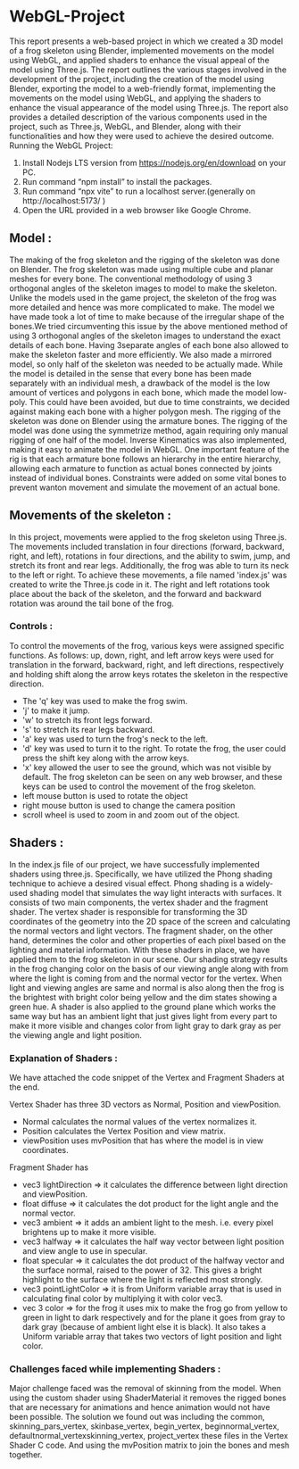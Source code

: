 # WebGL-Project
This report presents a web-based project in which we created a 3D model of a frog
skeleton using Blender, implemented movements on the model using WebGL, and
applied shaders to enhance the visual appeal of the model using Three.js.
The report outlines the various stages involved in the development of the project,
including the creation of the model using Blender, exporting the model to a web-friendly
format, implementing the movements on the model using WebGL, and applying the
shaders to enhance the visual appearance of the model using Three.js.
The report also provides a detailed description of the various components used in the
project, such as Three.js, WebGL, and Blender, along with their functionalities and how
they were used to achieve the desired outcome.
Running the WebGL Project:
1. Install Nodejs LTS version from https://nodejs.org/en/download on your PC.
2. Run command “npm install” to install the packages.
3. Run command “npx vite” to run a localhost server.(generally on
http://localhost:5173/ )
4. Open the URL provided in a web browser like Google Chrome.
## Model :
The making of the frog skeleton and the rigging of the skeleton was done on Blender.
The frog skeleton was made using multiple cube and planar meshes for every bone. The
conventional methodology of using 3 orthogonal angles of the skeleton images to
model to make the skeleton. Unlike the models used in the game project, the skeleton of
the frog was more detailed and hence was more complicated to make. The model we
have made took a lot of time to make because of the irregular shape of the bones.We
tried circumventing this issue by the above mentioned method of using 3 orthogonal
angles of the skeleton images to understand the exact details of each bone. Having 3separate angles of each bone also allowed to make the skeleton faster and more
efficiently. We also made a mirrored model, so only half of the skeleton was needed to
be actually made. While the model is detailed in the sense that every bone has been
made separately with an individual mesh, a drawback of the model is the low amount of
vertices and polygons in each bone, which made the model low-poly. This could have
been avoided, but due to time constraints, we decided against making each bone with a
higher polygon mesh.
The rigging of the skeleton was done on Blender using the armature bones. The rigging
of the model was done using the symmetrize method, again requiring only manual
rigging of one half of the model. Inverse Kinematics was also implemented, making it
easy to animate the model in WebGL. One important feature of the rig is that each
armature bone follows an hierarchy in the entire hierarchy, allowing each armature to
function as actual bones connected by joints instead of individual bones. Constraints
were added on some vital bones to prevent wanton movement and simulate the
movement of an actual bone.
## Movements of the skeleton :
In this project, movements were applied to the frog skeleton using Three.js. The
movements included translation in four directions (forward, backward, right, and left),
rotations in four directions, and the ability to swim, jump, and stretch its front and rear
legs. Additionally, the frog was able to turn its neck to the left or right. To achieve these
movements, a file named 'index.js' was created to write the Three.js code in it. The right
and left rotations took place about the back of the skeleton, and the forward and
backward rotation was around the tail bone of the frog.
### Controls :
To control the movements of the frog, various keys were assigned specific functions. As
follows:
up, down, right, and left arrow keys were used for translation in the forward,
backward, right, and left directions, respectively and holding shift along the arrow
keys rotates the skeleton in the respective direction.
* The 'q' key was used to make the frog swim.
* 'j' to make it jump.
* 'w' to stretch its front legs forward.
* 's' to stretch its rear legs backward.
* 'a' key was used to turn the frog's neck to the left.
* 'd' key was used to turn it to the right. To rotate the frog, the user could press the
shift key along with the arrow keys.
* 'x' key allowed the user to see the ground, which was not visible by default. The
frog skeleton can be seen on any web browser, and these keys can be used to
control the movement of the frog skeleton.
* left mouse button is used to rotate the object
* right mouse button is used to change the camera position
* scroll wheel is used to zoom in and zoom out of the object.
## Shaders :
In the index.js file of our project, we have successfully implemented shaders using
three.js. Specifically, we have utilized the Phong shading technique to achieve a desired
visual effect. Phong shading is a widely-used shading model that simulates the way
light interacts with surfaces. It consists of two main components, the vertex shader and
the fragment shader. The vertex shader is responsible for transforming the 3D
coordinates of the geometry into the 2D space of the screen and calculating the normal
vectors and light vectors. The fragment shader, on the other hand, determines the color
and other properties of each pixel based on the lighting and material information.
With these shaders in place, we have applied them to the frog skeleton in our scene. Our
shading strategy results in the frog changing color on the basis of our viewing angle
along with from where the light is coming from and the normal vector for the vertex.
When light and viewing angles are same and normal is also along then the frog is the
brightest with bright color being yellow and the dim states showing a green hue. A
shader is also applied to the ground plane which works the same way but has an
ambient light that just gives light from every part to make it more visible and changes
color from light gray to dark gray as per the viewing angle and light position.
### Explanation of Shaders :
We have attached the code snippet of the Vertex and Fragment Shaders at the end.

Vertex Shader has three 3D vectors as Normal, Position and viewPosition.
* Normal calculates the normal values of the vertex normalizes it.
* Position calculates the Vertex Position and view matrix.
* viewPosition uses mvPosition that has where the model is in view coordinates.

Fragment Shader has
* vec3 lightDirection => it calculates the difference between light direction and
viewPosition.
* float diffuse => it calculates the dot product for the light angle and the normal
vector.
* vec3 ambient => it adds an ambient light to the mesh. i.e. every pixel brightens up
to make it more visible.
* vec3 halfway => it calculates the half way vector between light position and view
angle to use in specular.
* float specular => it calculates the dot product of the halfway vector and the
surface normal, raised to the power of 32. This gives a bright highlight to the
surface where the light is reflected most strongly.
* vec3 pointLightColor => it is from Uniform variable array that is used in
calculating final color by multiplying it with color vec3.
* vec 3 color => for the frog it uses mix to make the frog go from yellow to green in
light to dark respectively and for the plane it goes from gray to dark gray
(because of ambient light else it is black).
It also takes a Uniform variable array that takes two vectors of light position and light
color.
### Challenges faced while implementing Shaders :
Major challenge faced was the removal of skinning from the model. When using the
custom shader using ShaderMaterial it removes the rigged bones that are necessary for
animations and hence animation would not have been possible.
The solution we found out was including the common, skinning_pars_vertex,
skinbase_vertex, begin_vertex, beginnormal_vertex,
defaultnormal_vertexskinning_vertex, project_vertex these files in the Vertex Shader C
code. And using the mvPosition matrix to join the bones and mesh together.
